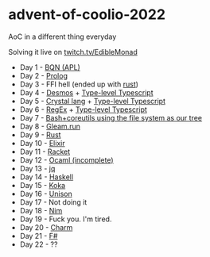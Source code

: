 # advent-of-coolio-2022
AoC in a different thing everyday

Solving it live on [twitch.tv/EdibleMonad](https://twitch.tv/EdibleMonad)

* Day 1 - [BQN (APL)](./day_1/main.bqn)
* Day 2 - [Prolog](./day_2/main.pl)
* Day 3 - FFI hell (ended up with [rust](./day_3/rust/lib.rs))
* Day 4 - [Desmos](https://www.desmos.com/calculator/2d77dhjr63) + [Type-level Typescript](./day_4/main.ts)
* Day 5 - [Crystal lang](./day_5/main.cr) + [Type-level Typescript](./day_5/main.ts)
* Day 6 - [RegEx](./day_6/regex.js) + [Type-level Typescript](./day_6/main.ts)
* Day 7 - [Bash+coreutils using the file system as our tree](./day_7/docker/src/script.sh)
* Day 8 - [Gleam.run](./day_8/src/aoc_d8.gleam)
* Day 9 - [Rust](./day_9/src/main.rs)
* Day 10 - [Elixir](./day_10/main.exs)
* Day 11 - [Racket](./day_11/main.rkt)
* Day 12 - [Ocaml (incomplete)](./day_12/main.ml)
* Day 13 - [jq](./day_13/main.jq)
* Day 14 - [Haskell](./day_14/app/Main.hs)
* Day 15 - [Koka](./day_15/main.kk)
* Day 16 - [Unison](./day_16/main.u)
* Day 17 - Not doing it
* Day 18 - [Nim](./day_18/main.nim)
* Day 19 - Fuck you. I'm tired.
* Day 20 - [Charm](./day_20/main.ch)
* Day 21 - [F#](./day_21/Program.fs)
* Day 22 - ??
